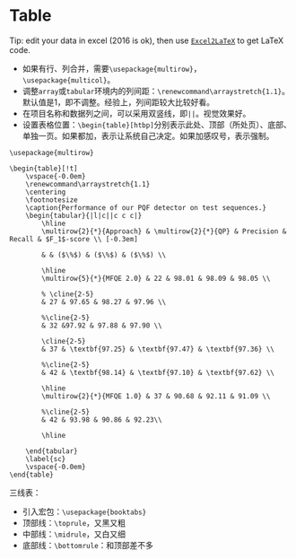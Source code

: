 # Table

Tip: edit your data in excel (2016 is ok), then use [`Excel2LaTeX`](https://ctan.org/pkg/excel2latex) to get LaTeX code.

+ 如果有行、列合并，需要`\usepackage{multirow}`，`\usepackage{multicol}`。
+ 调整`array`或`tabular`环境内的列间距：`\renewcommand\arraystretch{1.1}`。默认值是1，即不调整。经验上，列间距较大比较好看。
+ 在项目名称和数据列之间，可以采用双竖线，即`||`。视觉效果好。
+ 设置表格位置：`\begin{table}[htbp]`分别表示此处、顶部（所处页）、底部、单独一页。如果都加，表示让系统自己决定。如果加感叹号，表示强制。

```
\usepackage{multirow}

\begin{table}[!t]
	\vspace{-0.0em}
	\renewcommand\arraystretch{1.1}
	\centering
	\footnotesize
	\caption{Performance of our PQF detector on test sequences.}
	\begin{tabular}{|l|c||c c c|}
		\hline
		\multirow{2}{*}{Approach} & \multirow{2}{*}{QP} & Precision & Recall & $F_1$-score \\ [-0.3em]
		
		& & ($\%$) & ($\%$) & ($\%$) \\
		
		\hline
		\multirow{5}{*}{MFQE 2.0} & 22 & 98.01 & 98.09 & 98.05 \\
		
		% \cline{2-5}
		& 27 & 97.65 & 98.27 & 97.96 \\
		
		%\cline{2-5}
		& 32 &97.92 & 97.88 & 97.90 \\
		
		\cline{2-5}
		& 37 & \textbf{97.25} & \textbf{97.47} & \textbf{97.36} \\
		
		%\cline{2-5}
		& 42 & \textbf{98.14} & \textbf{97.10} & \textbf{97.62} \\
		
		\hline
		\multirow{2}{*}{MFQE 1.0} & 37 & 90.68 & 92.11 & 91.09 \\
		
		%\cline{2-5}
		& 42 & 93.98 & 90.86 & 92.23\\
		
		\hline
		
	\end{tabular}
	\label{sc}
	\vspace{-0.0em}
\end{table}
```

三线表：

+ 引入宏包：`\usepackage{booktabs}`
+ 顶部线：`\toprule`，又黑又粗
+ 中部线：`\midrule`，又白又细
+ 底部线：`\bottomrule`：和顶部差不多
